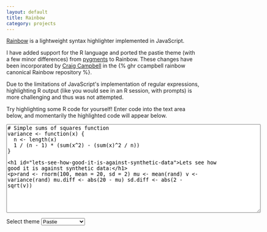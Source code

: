 ```yaml
---
layout: default
title: Rainbow
category: projects
---
```


[Rainbow](http://craig.is/making/rainbows/) is a lightweight syntax highlighter implemented in JavaScript.

I have added support for the R language and ported the pastie theme (with a few minor differences) from [pygments](http://pygments.org/) to Rainbow. These changes have been incorporated by [Craig Campbell](http://craig.is/) in the {% ghr ccampbell rainbow canonical Rainbow repository %}.

Due to the limitations of JavaScript's implementation of regular expressions, highlighting R output (like you would see in an R session, with prompts) is more challenging and thus was not attempted.

Try highlighting some R code for yourself! Enter code into the text area below, and momentarily the highlighted code will appear below.

<div>
<textarea id="rainbow-input" rows="15" cols="80">
# Simple sums of squares function
variance &lt;- function(x) {
  n &lt;- length(x)
  1 / (n - 1) * (sum(x^2) - (sum(x)^2 / n))
} 

# Lets see how good it is against synthetic data:
rand &lt;- rnorm(100, mean = 20, sd = 2)
mu &lt;- mean(rand)
v &lt;- variance(rand)
mu.diff &lt;- abs(20 - mu)
sd.diff &lt;- abs(2 - sqrt(v))</textarea>
<form style="margin-bottom: 30px">
<label for="rainbow-theme">Select theme</label>
<select name="themeselect" id="rainbow-theme">
<option value="all-hallows-eve">All Hallows Eve</option>
<option value="blackboard">Blackboard</option>
<option value="espresso-libre">Espresso Libre</option>
<option value="github">GitHub</option>
<option value="obsidian">Obsidian</option>
<option value="pastie" selected>Pastie</option>
<option value="solarized-dark">Solarized Dark</option>
<option value="solarized-light">Solarized Light</option>
<option value="sunburst">Sunburst</option>
<option value="tricolore">Tricolore</option>
<option value="twilight">Twilight</option>
<option value="zenburnesque">Zenburnesque</option>
</select>
</form>
<pre style="max-width: 100%"><code id="rainbow-output" data-language="r" style="width: 100%"></code></pre>
</div>
<script type="text/javascript" src="/projects/rainbow/js/rainbow-demo.min.js"></script>
